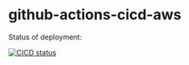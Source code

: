 # github-actions-cicd-aws

Status of deployment:

[![CICD status](https://github.com/alisherbek-rakhimov/github-actions-cicd-aws/actions/workflows/main.yml/badge.svg?branch=main)](https://github.com/alisherbek-rakhimov/github-actions-cicd-aws/actions/)